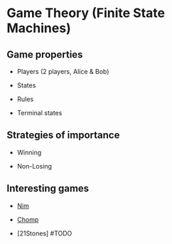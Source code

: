 Game Theory (Finite State Machines)
===================================

## Game properties

* Players (2 players, Alice & Bob)

* States

* Rules

* Terminal states

## Strategies of importance

* Winning

* Non-Losing

## Interesting games

* [Nim](http://en.wikipedia.org/wiki/Nim)

* [Chomp](http://en.wikipedia.org/wiki/Chomp)

* [21Stones] #TODO


